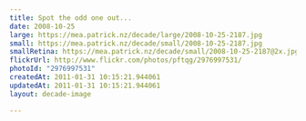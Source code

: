 ```yaml
---
title: Spot the odd one out...
date: 2008-10-25
large: https://mea.patrick.nz/decade/large/2008-10-25-2187.jpg
small: https://mea.patrick.nz/decade/small/2008-10-25-2187.jpg
smallRetina: https://mea.patrick.nz/decade/small/2008-10-25-2187@2x.jpg
flickrUrl: http://www.flickr.com/photos/pftqg/2976997531/
photoId: "2976997531"
createdAt: 2011-01-31 10:15:21.944061
updatedAt: 2011-01-31 10:15:21.944061
layout: decade-image

---
```


